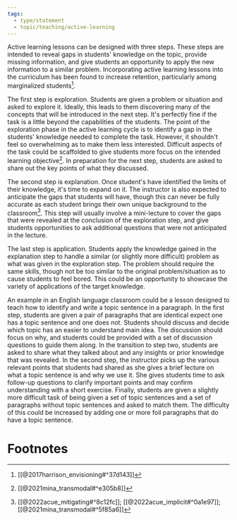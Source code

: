 ```yaml
---
tags:
  - type/statement
  - topic/teaching/active-learning
---
```

Active learning lessons can be designed with three steps. These steps are intended to reveal gaps in students' knowledge on the topic, provide missing information, and give students an opportunity to apply the new information to a similar problem. Incorporating active learning lessons into the curriculum has been found to increase retention, particularly among marginalized students[^3].

The first step is exploration. Students are given a problem or situation and asked to explore it. Ideally, this leads to them discovering many of the concepts that will be introduced in the next step. It's perfectly fine if the task is a little beyond the capabilities of the students. The point of the exploration phase in the active learning cycle is to identify a gap in the students' knowledge needed to complete the task. However, it shouldn't feel so overwhelming as to make them less interested. Difficult aspects of the task could be scaffolded to give students more focus on the intended learning objective[^1]. In preparation for the next step, students are asked to share out the key points of what they discussed.

The second step is explanation. Once student's have identified the limits of their knowledge, it's time to expand on it. The instructor is also expected to anticipate the gaps that students will have, though this can never be fully accurate as each student brings their own unique background to the classroom[^2]. This step will usually involve a mini-lecture to cover the gaps that were revealed at the conclusion of the exploration step, and give students opportunities to ask additional questions that were not anticipated in the lecture.

The last step is application. Students apply the knowledge gained in the explanation step to handle a similar (or slightly more difficult) problem as what was given in the exploration step. The problem should require the same skills, though not be too similar to the original problem/situation as to cause students to feel bored. This could be an opportunity to showcase the variety of applications of the target knowledge.

An example in an English language classroom could be a lesson designed to teach how to identify and write a topic sentence in a paragraph. In the first step, students are given a pair of paragraphs that are identical expect one has a topic sentence and one does not. Students should discuss and decide which topic has an easier to understand main idea. The discussion should focus on why, and students could be provided with a set of discussion questions to guide them along. In the transition to step two, students are asked to share what they talked about and any insights or prior knowledge that was revealed. In the second step, the instructor picks up the various relevant points that students had shared as she gives a brief lecture on what a topic sentence is and why we use it. She gives students time to ask follow-up questions to clarify important points and may confirm understanding with a short exercise. Finally, students are given a slightly more difficult task of being given a set of topic sentences and a set of paragraphs without topic sentences and asked to match them. The difficulty of this could be increased by adding one or more foil paragraphs that do have a topic sentence.
# Footnotes

[^1]: [[@2021mina_transmodal#^e305b8]]
[^2]: [[@2022acue_mitigating#^8c12fc]]; [[@2022acue_implicit#^0a1e97]]; [[@2021mina_transmodal#^5f85a6]]
[^3]: [[@2017harrison_envisioning#^37d143]]